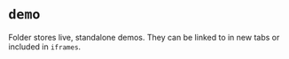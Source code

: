 # `demo`

Folder stores live, standalone demos. They can be linked to in new tabs or included in `iframes`.